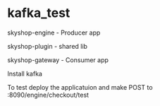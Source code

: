 # kafka_test

skyshop-engine - Producer app

skyshop-plugin - shared lib

skyshop-gateway - Consumer app

Install kafka

To test deploy the applicatuion and make POST to <host>:8090/engine/checkout/test